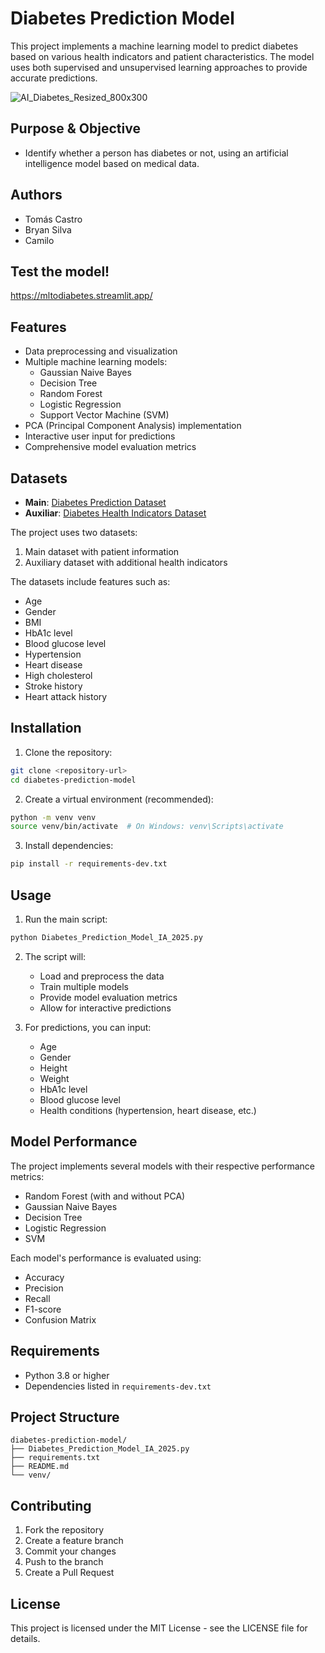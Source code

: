 # Diabetes Prediction Model

This project implements a machine learning model to predict diabetes based on various health indicators and patient characteristics. The model uses both supervised and unsupervised learning approaches to provide accurate predictions.

![AI_Diabetes_Resized_800x300](https://github.com/user-attachments/assets/189276b2-f576-49d4-8baa-976e71a72dbb)

## Purpose & Objective

- Identify whether a person has diabetes or not, using an artificial intelligence model based on medical data.

## Authors 
- Tomás Castro  
- Bryan Silva  
- Camilo  

## Test the model!

https://mltodiabetes.streamlit.app/

## Features

- Data preprocessing and visualization
- Multiple machine learning models:
  - Gaussian Naive Bayes
  - Decision Tree
  - Random Forest
  - Logistic Regression
  - Support Vector Machine (SVM)
- PCA (Principal Component Analysis) implementation
- Interactive user input for predictions
- Comprehensive model evaluation metrics

## Datasets

- **Main**: [Diabetes Prediction Dataset](https://www.kaggle.com/datasets/iammustafatz/diabetes-prediction-dataset)  
- **Auxiliar**: [Diabetes Health Indicators Dataset](https://www.kaggle.com/datasets/alexteboul/diabetes-health-indicators-dataset?resource=download&select=diabetes_binary_5050split_health_indicators_BRFSS2015.csv)

The project uses two datasets:
1. Main dataset with patient information
2. Auxiliary dataset with additional health indicators

The datasets include features such as:
- Age
- Gender
- BMI
- HbA1c level
- Blood glucose level
- Hypertension
- Heart disease
- High cholesterol
- Stroke history
- Heart attack history

## Installation

1. Clone the repository:
```bash
git clone <repository-url>
cd diabetes-prediction-model
```

2. Create a virtual environment (recommended):
```bash
python -m venv venv
source venv/bin/activate  # On Windows: venv\Scripts\activate
```

3. Install dependencies:
```bash
pip install -r requirements-dev.txt
```

## Usage

1. Run the main script:
```bash
python Diabetes_Prediction_Model_IA_2025.py
```

2. The script will:
   - Load and preprocess the data
   - Train multiple models
   - Provide model evaluation metrics
   - Allow for interactive predictions

3. For predictions, you can input:
   - Age
   - Gender
   - Height
   - Weight
   - HbA1c level
   - Blood glucose level
   - Health conditions (hypertension, heart disease, etc.)

## Model Performance

The project implements several models with their respective performance metrics:
- Random Forest (with and without PCA)
- Gaussian Naive Bayes
- Decision Tree
- Logistic Regression
- SVM

Each model's performance is evaluated using:
- Accuracy
- Precision
- Recall
- F1-score
- Confusion Matrix

## Requirements

- Python 3.8 or higher
- Dependencies listed in `requirements-dev.txt`

## Project Structure

```
diabetes-prediction-model/
├── Diabetes_Prediction_Model_IA_2025.py
├── requirements.txt
├── README.md
└── venv/
```

## Contributing

1. Fork the repository
2. Create a feature branch
3. Commit your changes
4. Push to the branch
5. Create a Pull Request

## License

This project is licensed under the MIT License - see the LICENSE file for details.

